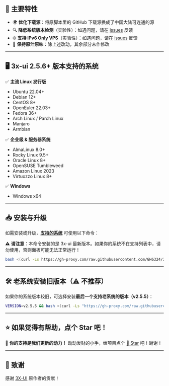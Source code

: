 ## 🚀 主要特性

- 🌍 **优化下载源**：将原脚本里的 GitHub 下载源换成了中国大陆可连通的源
- 🔍 **降低系统版本检测**（实验性）：如遇问题，请在 [issues](https://github.com/GH6324/3xui-cn/issues/new) 反馈
- 🌐 **支持 IPv6 Only VPS**（实验性）：如遇问题，请在 [issues](https://github.com/GH6324/3xui-cn/issues/new) 反馈
- 🔄 **保持原汁原味**：除上述改动，其余部分未作修改

---

## 🖥️ 3x-ui 2.5.6+ 版本支持的系统

✅ **主流 Linux 发行版**

- Ubuntu 22.04+
- Debian 12+
- CentOS 8+
- OpenEuler 22.03+
- Fedora 36+
- Arch Linux / Parch Linux
- Manjaro
- Armbian

✅ **企业级 & 服务器系统**

- AlmaLinux 8.0+
- Rocky Linux 9.5+
- Oracle Linux 8+
- OpenSUSE Tumbleweed
- Amazon Linux 2023
- Virtuozzo Linux 8+

✅ **Windows**

- Windows x64

---

## 📥 安装与升级

如需安装或升级，[**支持的系统**](https://github.com/GH6324/3xui-cn?tab=readme-ov-file#%EF%B8%8F-3x-ui-256-%E7%89%88%E6%9C%AC%E6%94%AF%E6%8C%81%E7%9A%84%E7%B3%BB%E7%BB%9F) 可使用以下命令：

⚠ **请注意**：本命令安装的是 3x-ui 最新版本。如果你的系统不在支持列表中，请勿使用，否则面板可能无法正常运行！

```bash
bash <(curl -Ls https://gh-proxy.com/raw.githubusercontent.com/GH6324/3xui-cn/main/install.sh)
```

---

## 🛠️ 老系统安装旧版本（⚠ 不推荐）

如果你的系统版本较旧，可选择安装**最后一个支持老系统的版本（v2.5.5）**：

```bash
VERSION=v2.5.5 && bash <(curl -Ls "https://gh-proxy.com/raw.githubusercontent.com/GH6324/3xui-cn/$VERSION/install.sh") $VERSION
```

---

## ⭐ 如果觉得有帮助，点个 Star 吧！

💖 **你的支持是我们更新的动力！**
动动发财的小手，给项目点个 [🌟 Star](https://github.com/GH6324/3xui-cn) 吧！谢谢！

---

## 🎉 致谢

感谢 [3X-UI](https://github.com/MHSanaei/3x-ui) 原作者的贡献！
